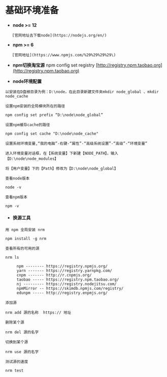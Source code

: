 # **基础环境准备**

#### 

* **node &gt;= 12**

```
   [官网地址去下载node](https://nodejs.org/en/)
```

* **npm &gt;= 6**

```
   [官网地址](https://www.npmjs.com/%29%29%29%29\)
```

* **npm切换淘宝源**    npm config set registry [http://registry.npm.taobao.org](http://registry.npm.taobao.org)

* **node环境配置**

`以安装在D盘根目录为例：D:\node，在此目录新建文件夹mkdir node_global 、mkdir node_cache`

`设置npm安装的全局模块所在的路径`

`npm config set prefix “D:\node\node_global”`

`设置npm缓存cache的路径`

`npm config set cache "D:\node\node_cache"`

`设置系统环境变量,“我的电脑”-右键-“属性”-“高级系统设置”-“高级”-“环境变量”`

`进入环境变量对话框，在【系统变量】下新建【NODE_PATH】，输入【D:\node\node_modules】`

`将【用户变量】下的【Path】修改为【D:\node\node_global】`

`查看node版本`

`node -v`

`查看npm版本`

`npm -v`

* #### 换源工具

`用 npm 全局安装 nrm`

`npm install -g nrm`

`查看所有的可用的源`

`nrm ls`

```
     npm -------- https://registry.npmjs.org/ 
     yarn ------- https://registry.yarnpkg.com/
     cnpm ------- http://r.cnpmjs.org/
     taobao ----- https://registry.npm.taobao.org/
     nj --------- https://registry.nodejitsu.com/
     npmMirror -- https://skimdb.npmjs.com/registry/
     edunpm ----- http://registry.enpmjs.org/
```

`添加源`

`nrm add 源的名称  https:// 地址`

`删除某个源`

`nrm del 源的名字`

`切换到某个源`

`nrm use 源的名字`

```
测试源的速度

nrm test
```



